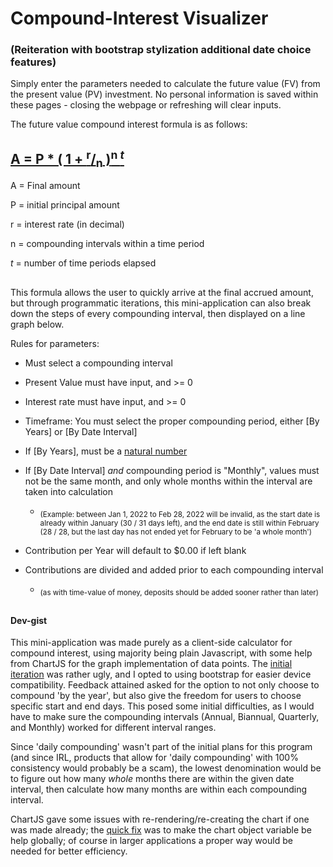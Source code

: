 # Compound-Interest Visualizer
### (Reiteration with bootstrap stylization additional date choice features)

Simply enter the parameters needed to calculate the future value (FV) from the present value (PV) investment. No personal information is saved within these pages - closing the webpage or refreshing will clear inputs.

The future value compound interest formula is as follows:

## [A = P * ( 1 + <sup>r</sup>/<sub>n</sub> )<sup>n _t_ </sup>](https://www.calculatorsoup.com/calculators/financial/compound-interest-calculator.php)

  A = Final amount

  P = initial principal amount

  r = interest rate (in decimal)

  n = compounding intervals within a time period

  _t_ = number of time periods elapsed
## 
This formula allows the user to quickly arrive at the final accrued amount, but through programmatic iterations, this mini-application can also break down the steps of every compounding interval, then displayed on a line graph below.

Rules for parameters:

- Must select a compounding interval
- Present Value must have input, and >= 0
- Interest rate must have input, and >= 0
- Timeframe: You must select the proper compounding period, either [By Years] or [By Date Interval]
- If [By Years], must be a [natural number](https://en.wikipedia.org/wiki/Natural_number#:~:text=begin%20the%20natural%20numbers%20with%200%2C%20corresponding%20to%20the%20non%2Dnegative%20integers%200%2C%201%2C%202%2C%203%2C%20...%2C)
- If [By Date Interval] _and_ compounding period is "Monthly", values must not be the same month, and only whole months within the interval are taken into calculation
    - <sub>(Example: between Jan 1, 2022 to Feb 28, 2022 will be invalid, as the start date is already within January (30 / 31 days left), and the end date is still within February (28 / 28, but the last day has not ended yet for February to be 'a whole month')</sub>

- Contribution per Year will default to $0.00 if left blank
- Contributions are divided and added prior to each compounding interval
  - <sub>(as with time-value of money, deposits should be added sooner rather than later)</sub>
##

#### Dev-gist

This mini-application was made purely as a client-side calculator for compound interest, using majority being plain Javascript, with some help from ChartJS for the graph implementation of data points. The [initial iteration](https://sheceido.github.io/compound-interest-visualizer/) was rather ugly, and I opted to using bootstrap for easier device compatibility.
Feedback attained asked for the option to not only choose to compound 'by the year', but also give the freedom for users to choose specific start and end days. This posed some initial difficulties, as I would have to make sure the compounding intervals (Annual, Biannual, Quarterly, and Monthly) worked for different interval ranges.

Since 'daily compounding' wasn't part of the initial plans for this program (and since IRL, products that allow for 'daily compounding' with 100% consistency would probably be a scam), the lowest denomination would be to figure out how many *whole* months there are within the given date interval, then calculate how many months are within each compounding interval.

ChartJS gave some issues with re-rendering/re-creating the chart if one was made already; the [quick fix](https://stackoverflow.com/a/61428499) was to make the chart object variable be help globally; of course in larger applications a proper way would be needed for better efficiency.
